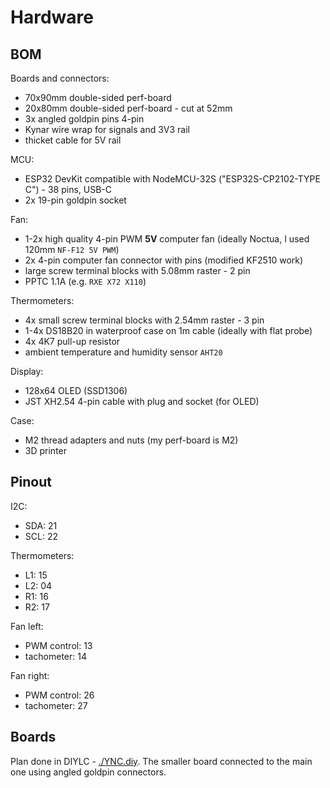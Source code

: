 # Hardware

## BOM

Boards and connectors:

- 70x90mm double-sided perf-board
- 20x80mm double-sided perf-board - cut at 52mm
- 3x angled goldpin pins 4-pin
- Kynar wire wrap for signals and 3V3 rail
- thicket cable for 5V rail

MCU:

- ESP32 DevKit compatible with NodeMCU-32S ("ESP32S-CP2102-TYPE C") - 38 pins, USB-C
- 2x 19-pin goldpin socket

Fan:

- 1-2x high quality 4-pin PWM **5V** computer fan (ideally Noctua, I used 120mm `NF-F12 5V PWM`)
- 2x 4-pin computer fan connector with pins (modified KF2510 work)
- large screw terminal blocks with 5.08mm raster - 2 pin
- PPTC 1.1A (e.g. `RXE X72 X110`)

Thermometers:

- 4x small screw terminal blocks with 2.54mm raster - 3 pin
- 1-4x DS18B20 in waterproof case on 1m cable (ideally with flat probe)
- 4x 4K7 pull-up resistor
- ambient temperature and humidity sensor `AHT20`

Display:

- 128x64 OLED (SSD1306)
- JST XH2.54 4-pin cable with plug and socket (for OLED)

Case:

- M2 thread adapters and nuts (my perf-board is M2)
- 3D printer

## Pinout

I2C:

- SDA: 21
- SCL: 22

Thermometers:

- L1: 15
- L2: 04
- R1: 16
- R2: 17

Fan left:

- PWM control: 13
- tachometer: 14

Fan right:

- PWM control: 26
- tachometer: 27

## Boards

Plan done in DIYLC - [./YNC.diy](./YNC.diy). The smaller board connected to the main one using angled goldpin connectors.
